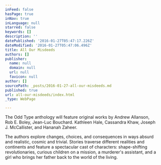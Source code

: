 ```yaml
---
inFeed: false
hasPage: true
inNav: true
inLanguage: null
starred: false
keywords: []
description: ''
datePublished: '2016-01-27T05:47:17.226Z'
dateModified: '2016-01-27T05:47:06.496Z'
title: All Our Misdeeds
authors: []
publisher:
  name: null
  domain: null
  url: null
  favicon: null
author: []
sourcePath: _posts/2016-01-27-all-our-misdeeds.md
published: true
url: all-our-misdeeds/index.html
_type: WebPage

---
```

The Odd Type anthology will feature original works by Andrew Allanson, Rob E. Boley, Jean-Luc Bouchard. Kathleen Hale, Cassandra Khaw, Joseph J. McCallister, and Hananah Zaheer.  

The authors explore changes, choices, and consequences in ways absurd and realistic, cosmic and trivial. Stories traverse different realities and continents and feature a spectacular cast of characters: shape-shifting revolutionaries, curious children on a mission, a murderer's assistant, and a girl who brings her father back to the world of the living.